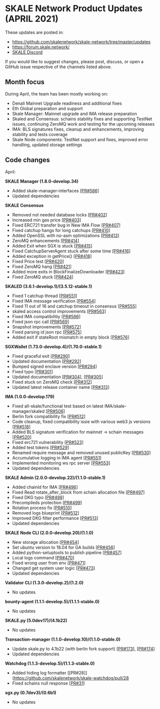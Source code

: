 # SKALE Network Product Updates (APRIL 2021)

These updates are posted in: 

-   <https://github.com/skalenetwork/skale-network/tree/master/updates>
-   <https://forum.skale.network/>
-   [SKALE Discord](https://discord.gg/vvUtWJB)

If you would like to suggest changes, please post, discuss, or open a GitHub issue respective of the channels listed above.

## Month focus

During April, the team has been mostly working on:

-   Denali Mainnet Upgrade readiness and additional fixes
-   Eth Global preparation and support
-   Skale Manager: Mainnet upgrade and IMA release preparation
-   Skaled and Consensus: schains stability fixes and supporting TestNet issues, continuing ZeroMQ work and testing for the upcoming releases
-   IMA: BLS signatures fixes, cleanup and enhancements, improving stability and tests coverage
-   Skale Node components: TestNet support and fixes, improved error handling, updated storage settings


## Code changes

April:

**SKALE Manager (1.8.0-develop.34)**

-   Added skale-manager-interfaces [\[PR#566\]](https://github.com/skalenetwork/skale-manager/pull/566)
-   Updated dependencies

**SKALE Consensus**

-   Removed not needed database locks [\[PR#402\]](https://github.com/skalenetwork/skale-consensus/pull/402)
-   Increased min gas price [\[PR#403\]](https://github.com/skalenetwork/skale-consensus/pull/403)
-   Fixed ERC721 transfer bug in New IMA Flow [\[PR#407\]](https://github.com/skalenetwork/skale-consensus/pull/407)
-   Fixed сatchup hangs for long catchups [\[PR#410\]](https://github.com/skalenetwork/skale-consensus/pull/410)
-   Added OpenSSL with no-asm optimizations [\[PR#413\]](https://github.com/skalenetwork/skale-consensus/pull/413)
-   ZeroMQ enhancements [\[PR#414\]](https://github.com/skalenetwork/skale-consensus/pull/414)
-   Added Exit when SGX is stuck [\[PR#415\]](https://github.com/skalenetwork/skale-consensus/pull/415)
-   Fixed CatchupServerAgent stuck after some time [\[PR#416\]](https://github.com/skalenetwork/skale-consensus/pull/416)
-   Added exception in getPrice() [\[PR#418\]](https://github.com/skalenetwork/skale-consensus/pull/418)
-   Fixed Price test [\[PR#420\]](https://github.com/skalenetwork/skale-consensus/pull/420)
-   Fixed ZeroMQ hang [\[PR#421\]](https://github.com/skalenetwork/skale-consensus/pull/421)
-   Added more exits in BlockFinalizeDownloader [\[PR#423\]](https://github.com/skalenetwork/skale-consensus/pull/423)
-   Fixed ZeroMQ stuck [\[PR#424\]](https://github.com/skalenetwork/skale-consensus/pull/424)

**SKALED (3.6.1-develop.1)/(3.5.12-stable.1)**

-   Fixed 1 catchup thread [\[PR#551\]](https://github.com/skalenetwork/skaled/pull/551)
-   Fixed IMA message verification [\[PR#554\]](https://github.com/skalenetwork/skaled/pull/554)
-   Fixed 11 out of 16 and catchup timeout in consensus [\[PR#555\]](https://github.com/skalenetwork/skaled/pull/555)
-   skaled access control improvements [\[PR#563\]](https://github.com/skalenetwork/skaled/pull/563)
-   Fixed IMA compatibilitiy [\[PR#566\]](https://github.com/skalenetwork/skaled/pull/566)
-   Fixed json rpc call [\[PR#569\]](https://github.com/skalenetwork/skaled/pull/569)
-   Snapshot improvements   [\[PR#572\]](https://github.com/skalenetwork/skaled/pull/572)
-   Fixed parsing id json rpc [\[PR#575\]](https://github.com/skalenetwork/skaled/pull/575)
-   Added exit if stateRoot mismatch in empty block [\[PR#576\]](https://github.com/skalenetwork/skaled/pull/576)

**SGXWallet (1.73.0-develop.4)/(1.70.0-stable.1)**

-   Fixed graceful exit [\[PR#290\]](https://github.com/skalenetwork/SGXWallet/pull/290)
-   Updated documentation [\[PR#292\]](https://github.com/skalenetwork/SGXWallet/pull/292)
-   Bumped signed enclave version [\[PR#294\]](https://github.com/skalenetwork/SGXWallet/pull/294)
-   Fixed typo [\[PR#301\]](https://github.com/skalenetwork/SGXWallet/pull/301)
-   Updated documentation [\[PR#304\]](https://github.com/skalenetwork/SGXWallet/pull/304), [\[PR#305\]](https://github.com/skalenetwork/SGXWallet/pull/305)
-   Fixed stuck on ZeroMQ check [\[PR#312\]](https://github.com/skalenetwork/SGXWallet/pull/312)
-   Updated latest release container name [\[PR#313\]](https://github.com/skalenetwork/SGXWallet/pull/313)

**IMA (1.0.0-develop.179)**

-   Fixed all-skale/functional test based on latest IMA/skale-manager/skaled [\[PR#506\]](https://github.com/skalenetwork/ima/pull/506)
-   Berlin fork compatibility fix [\[PR#512\]](https://github.com/skalenetwork/ima/pull/512)
-   Code cleanup, fixed compatibility issie with various web3 js versions [\[PR#518\]](https://github.com/skalenetwork/ima/pull/518)
-   Added BLS signature verification for mainnet -> schain messages [\[PR#520\]](https://github.com/skalenetwork/ima/pull/520)
-   Fixed erc721 vulnerability [\[PR#523\]](https://github.com/skalenetwork/ima/pull/523)
-   Added test tokens [\[PR#529\]](https://github.com/skalenetwork/ima/pull/529)
-   Renamed require message and removed unused publicKey  [\[PR#530\]](https://github.com/skalenetwork/ima/pull/530)
-   Accumulative logging in IMA agent [\[PR#551\]](https://github.com/skalenetwork/ima/pull/551)
-   Implemented monitoring ws rpc server [\[PR#553\]](https://github.com/skalenetwork/ima/pull/553)
-   Updated dependencies

**SKALE Admin (2.0.0-develop.22)/(1.1.0-stable.1)**

-   Added chainId for IMA [\[PR#496\]](https://github.com/skalenetwork/skale-admin/pull/496)
-   Fixed Read rotate_after_block from schain allocation file [\[PR#497\]](https://github.com/skalenetwork/skale-admin/pull/497)
-   Fixed DKG typo [\[PR#498\]](https://github.com/skalenetwork/skale-admin/pull/498)
-   Precompileds protection [\[PR#499\]](https://github.com/skalenetwork/skale-admin/pull/499)
-   Rotation process fix [\[PR#510\]](https://github.com/skalenetwork/skale-admin/pull/510)
-   Removed logs blueprint [\[PR#512\]](https://github.com/skalenetwork/skale-admin/pull/512)
-   Improved DKG filter performance [\[PR#513\]](https://github.com/skalenetwork/skale-admin/pull/513)
-   Updated dependencies

**SKALE Node CLI (2.0.0-develop.20)/(1.1.0)**

-   New storage allocation [\[PR#454\]](https://github.com/skalenetwork/skale-node-cli/pull/454)
-   Set ubuntu version to 18.04 for GA builds [\[PR#456\]](https://github.com/skalenetwork/skale-node-cli/pull/456)
-   Added python-setuptools to publish pipeline [\[PR#457\]](https://github.com/skalenetwork/skale-node-cli/pull/457)
-   Local logs command [\[PR#470\]](https://github.com/skalenetwork/skale-node-cli/pull/470)
-   Fixed wrong user from env [\[PR#471\]](https://github.com/skalenetwork/skale-node-cli/pull/471)
-   Changed get system user logic [\[PR#473\]](https://github.com/skalenetwork/skale-node-cli/pull/473)
-   Updated dependencies

**Validator CLI (1.3.0-develop.2)/(1.2.0)**

-   No updates

**bounty-agent (1.1.1-develop.5)/(1.1.1-stable.0)**

-   No updates

**SKALE.py (5.0dev17)/(4.1b22)**

-   No updates

**Transaction-manager (1.1.0-develop.10)/(1.1.0-stable.0)**

-   Update skale.py to 4.1b22 (with berlin fork support) [\[PR#173\]](https://github.com/skalenetwork/transaction-manager/pull/173), [\[PR#174\]](https://github.com/skalenetwork/transaction-manager/pull/174)
-   Updated dependencies

**Watchdog (1.1.3-develop.5)/(1.1.3-stable.0)**

-   Added hiding log formatter [\[PR#28\]](https://github.com/skalenetwork/skale-watchdog/pull/28
-   Fixed schains null response [\[PR#31\]](https://github.com/skalenetwork/skale-watchdog/pull/31)

**sgx.py (0.7dev3)/(0.6b1)**

-   No updates
